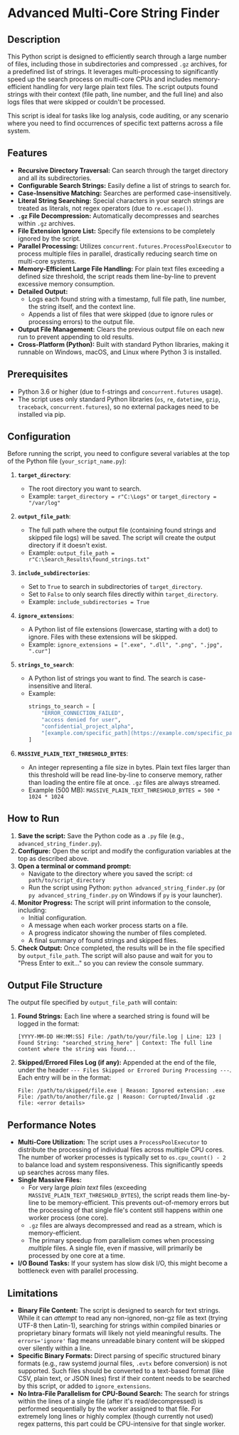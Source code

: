 # Advanced Multi-Core String Finder

## Description

This Python script is designed to efficiently search through a large number of files, including those in subdirectories and compressed `.gz` archives, for a predefined list of strings. It leverages multi-processing to significantly speed up the search process on multi-core CPUs and includes memory-efficient handling for very large plain text files. The script outputs found strings with their context (file path, line number, and the full line) and also logs files that were skipped or couldn't be processed.

This script is ideal for tasks like log analysis, code auditing, or any scenario where you need to find occurrences of specific text patterns across a file system.

## Features

* **Recursive Directory Traversal:** Can search through the target directory and all its subdirectories.
* **Configurable Search Strings:** Easily define a list of strings to search for.
* **Case-Insensitive Matching:** Searches are performed case-insensitively.
* **Literal String Searching:** Special characters in your search strings are treated as literals, not regex operators (due to `re.escape()`).
* **`.gz` File Decompression:** Automatically decompresses and searches within `.gz` archives.
* **File Extension Ignore List:** Specify file extensions to be completely ignored by the script.
* **Parallel Processing:** Utilizes `concurrent.futures.ProcessPoolExecutor` to process multiple files in parallel, drastically reducing search time on multi-core systems.
* **Memory-Efficient Large File Handling:** For plain text files exceeding a defined size threshold, the script reads them line-by-line to prevent excessive memory consumption.
* **Detailed Output:**
    * Logs each found string with a timestamp, full file path, line number, the string itself, and the context line.
    * Appends a list of files that were skipped (due to ignore rules or processing errors) to the output file.
* **Output File Management:** Clears the previous output file on each new run to prevent appending to old results.
* **Cross-Platform (Python):** Built with standard Python libraries, making it runnable on Windows, macOS, and Linux where Python 3 is installed.

## Prerequisites

* Python 3.6 or higher (due to f-strings and `concurrent.futures` usage).
* The script uses only standard Python libraries (`os`, `re`, `datetime`, `gzip`, `traceback`, `concurrent.futures`), so no external packages need to be installed via pip.

## Configuration

Before running the script, you need to configure several variables at the top of the Python file (`your_script_name.py`):

1.  **`target_directory`**:
    * The root directory you want to search.
    * Example: `target_directory = r"C:\Logs"` or `target_directory = "/var/log"`

2.  **`output_file_path`**:
    * The full path where the output file (containing found strings and skipped file logs) will be saved. The script will create the output directory if it doesn't exist.
    * Example: `output_file_path = r"C:\Search_Results\found_strings.txt"`

3.  **`include_subdirectories`**:
    * Set to `True` to search in subdirectories of `target_directory`.
    * Set to `False` to only search files directly within `target_directory`.
    * Example: `include_subdirectories = True`

4.  **`ignore_extensions`**:
    * A Python list of file extensions (lowercase, starting with a dot) to ignore. Files with these extensions will be skipped.
    * Example: `ignore_extensions = [".exe", ".dll", ".png", ".jpg", ".cur"]`

5.  **`strings_to_search`**:
    * A Python list of strings you want to find. The search is case-insensitive and literal.
    * Example:
        ```python
        strings_to_search = [
            "ERROR_CONNECTION_FAILED",
            "access denied for user",
            "confidential_project_alpha",
            "[example.com/specific_path](https://example.com/specific_path)"
        ]
        ```

6.  **`MASSIVE_PLAIN_TEXT_THRESHOLD_BYTES`**:
    * An integer representing a file size in bytes. Plain text files larger than this threshold will be read line-by-line to conserve memory, rather than loading the entire file at once. `.gz` files are always streamed.
    * Example (500 MB): `MASSIVE_PLAIN_TEXT_THRESHOLD_BYTES = 500 * 1024 * 1024`

## How to Run

1.  **Save the script:** Save the Python code as a `.py` file (e.g., `advanced_string_finder.py`).
2.  **Configure:** Open the script and modify the configuration variables at the top as described above.
3.  **Open a terminal or command prompt:**
    * Navigate to the directory where you saved the script: `cd path/to/script_directory`
    * Run the script using Python: `python advanced_string_finder.py` (or `py advanced_string_finder.py` on Windows if `py` is your launcher).
4.  **Monitor Progress:** The script will print information to the console, including:
    * Initial configuration.
    * A message when each worker process starts on a file.
    * A progress indicator showing the number of files completed.
    * A final summary of found strings and skipped files.
5.  **Check Output:** Once completed, the results will be in the file specified by `output_file_path`. The script will also pause and wait for you to "Press Enter to exit..." so you can review the console summary.

## Output File Structure

The output file specified by `output_file_path` will contain:

1.  **Found Strings:** Each line where a searched string is found will be logged in the format:
    ```
    [YYYY-MM-DD HH:MM:SS] File: /path/to/your/file.log | Line: 123 | Found String: "searched_string_here" | Context: The full line content where the string was found...
    ```
2.  **Skipped/Errored Files Log (if any):** Appended at the end of the file, under the header `--- Files Skipped or Errored During Processing ---`. Each entry will be in the format:
    ```
    File: /path/to/skipped/file.exe | Reason: Ignored extension: .exe
    File: /path/to/another/file.gz | Reason: Corrupted/Invalid .gz file: <error details>
    ```

## Performance Notes

* **Multi-Core Utilization:** The script uses a `ProcessPoolExecutor` to distribute the processing of individual files across multiple CPU cores. The number of worker processes is typically set to `os.cpu_count() - 2` to balance load and system responsiveness. This significantly speeds up searches across many files.
* **Single Massive Files:**
    * For very large *plain text* files (exceeding `MASSIVE_PLAIN_TEXT_THRESHOLD_BYTES`), the script reads them line-by-line to be memory-efficient. This prevents out-of-memory errors but the processing of that single file's content still happens within one worker process (one core).
    * `.gz` files are always decompressed and read as a stream, which is memory-efficient.
    * The primary speedup from parallelism comes when processing *multiple* files. A single file, even if massive, will primarily be processed by one core at a time.
* **I/O Bound Tasks:** If your system has slow disk I/O, this might become a bottleneck even with parallel processing.

## Limitations

* **Binary File Content:** The script is designed to search for text strings. While it can *attempt* to read any non-ignored, non-gz file as text (trying UTF-8 then Latin-1), searching for strings within compiled binaries or proprietary binary formats will likely not yield meaningful results. The `errors='ignore'` flag means unreadable binary content will be skipped over silently within a line.
* **Specific Binary Formats:** Direct parsing of specific structured binary formats (e.g., raw systemd journal files, `.evtx` before conversion) is not supported. Such files should be converted to a text-based format (like CSV, plain text, or JSON lines) first if their content needs to be searched by this script, or added to `ignore_extensions`.
* **No Intra-File Parallelism for CPU-Bound Search:** The search for strings within the lines of a single file (after it's read/decompressed) is performed sequentially by the worker assigned to that file. For extremely long lines or highly complex (though currently not used) regex patterns, this part could be CPU-intensive for that single worker.
